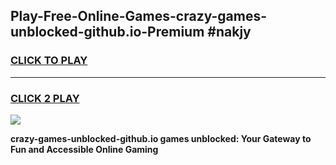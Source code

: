 
## Play-Free-Online-Games-crazy-games-unblocked-github.io-Premium #nakjy
<h3>
<a href="https://premium.freeplayer.one?title=crazy-games-unblocked-github.io&ref=8M">CLICK TO PLAY</a></h3>
<hr>

<h3>
<a href="https://premium.freeplayer.one?title=crazy-games-unblocked-github.io&ref=8M">CLICK 2 PLAY</a>
  
</h3>

<a href="https://premium.freeplayer.one?title=crazy-games-unblocked-github.io&ref=8M"><img src="https://clearcache.store/games.png"></a>


**crazy-games-unblocked-github.io games unblocked: Your Gateway to Fun and Accessible Online Gaming**
